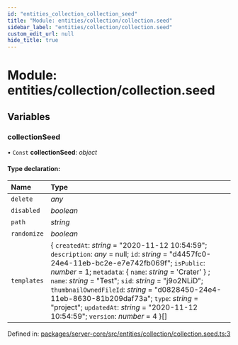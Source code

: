 ```yaml
---
id: "entities_collection_collection_seed"
title: "Module: entities/collection/collection.seed"
sidebar_label: "entities/collection/collection.seed"
custom_edit_url: null
hide_title: true
---
```


# Module: entities/collection/collection.seed

## Variables

### collectionSeed

• `Const` **collectionSeed**: *object*

#### Type declaration:

Name | Type |
:------ | :------ |
`delete` | *any* |
`disabled` | *boolean* |
`path` | *string* |
`randomize` | *boolean* |
`templates` | { `createdAt`: *string* = "2020-11-12 10:54:59"; `description`: *any* = null; `id`: *string* = "d4457fc0-24e4-11eb-bc2e-e7e742fb069f"; `isPublic`: *number* = 1; `metadata`: { `name`: *string* = 'Crater' } ; `name`: *string* = "Test"; `sid`: *string* = "j9o2NLiD"; `thumbnailOwnedFileId`: *string* = "d0828450-24e4-11eb-8630-81b209daf73a"; `type`: *string* = "project"; `updatedAt`: *string* = "2020-11-12 10:54:59"; `version`: *number* = 4 }[] |

Defined in: [packages/server-core/src/entities/collection/collection.seed.ts:3](https://github.com/xr3ngine/xr3ngine/blob/a16a45d7e/packages/server-core/src/entities/collection/collection.seed.ts#L3)
